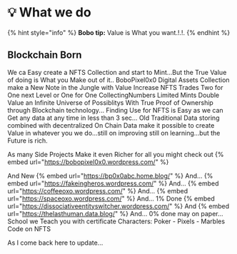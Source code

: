 # 💡 What we do

{% hint style="info" %}
**Bobo tip:** Value is What you want.!.!.
{% endhint %}

## Blockchain Born

We ca Easy create a NFTS Collection and start to Mint...But the True Value of doing is What you Make out of it..
BoboPixel0x0 Digital Assets Collection make a New Note in the Jungle with Value Increase NFTS Trades Two for One next Level or One for One CollectingNumbers Limited Mints Double Value an Infinite Universe of Possiblitys With True Proof of Ownership through Blockchain technology... Finding Use for NFTS is Easy as we can Get any data at any time in less than 3 sec... Old Traditional Data storing combined with decentralized On Chain Data make it possible to create Value in whatever you we do...still on improving still on learning...but the Future is rich.


As many Side Projects Make it even Richer for all you might check out
{% embed url="https://bobopixel0x0.wordpress.com/" %}

And New {% embed url="https://bp0x0abc.home.blog/" %} And... {% embed url="https://fakeingheros.wordpress.com/" %} And... {% embed url="https://coffeeoxo.wordpress.com/" %} And... {% embed url="https://spaceoxo.wordpress.com/" %} And... 1% Done {% embed url="https://dissociativeentityswitcher.wordpress.com/" %} And {% embed url="https://thelasthuman.data.blog/" %} And... 0% done may on paper... School we Teach you with certificate Characters: Poker - Pixels - Marbles Code on NFTS

As I come back here to update...
